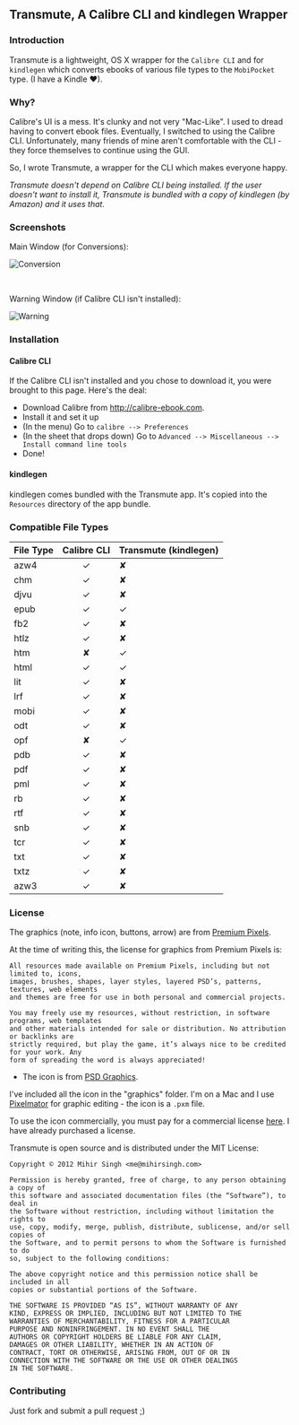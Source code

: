 ## Transmute, A Calibre CLI and kindlegen Wrapper

### Introduction
Transmute is a lightweight, OS X wrapper for the `Calibre CLI` and for `kindlegen` which converts ebooks of various file types to the `MobiPocket` type. (I have a Kindle ♥).

### Why?


Calibre's UI is a mess. It's clunky and not very "Mac-Like". I used to dread having to convert ebook files. Eventually, I switched to using the Calibre CLI. Unfortunately, many friends of mine aren't comfortable with the CLI - they force themselves to continue using the GUI.

So, I wrote Transmute, a wrapper for the CLI which makes everyone happy. 

_Transmute doesn't depend on Calibre CLI being installed. If the user doesn't want to install it, Transmute is bundled with a copy of kindlegen (by Amazon) and it uses that._

### Screenshots

Main Window (for Conversions):

![Conversion](http://i.imgur.com/YzKJO.png)

<br/>

Warning Window (if Calibre CLI isn't installed):

![Warning](http://i.imgur.com/IaL2X.png)

### Installation

#### Calibre CLI

If the Calibre CLI isn't installed and you chose to download it, you were brought to this page. Here's the deal:

* Download Calibre from <http://calibre-ebook.com>.
* Install it and set it up
* (In the menu) Go to `calibre --> Preferences`
* (In the sheet that drops down) Go to `Advanced --> Miscellaneous --> Install command line tools`
* Done!

#### kindlegen

kindlegen comes bundled with the Transmute app. It's copied into the `Resources` directory of the app bundle.

### Compatible File Types

|File Type|Calibre CLI|Transmute (kindlegen)|
|:--------|:---------:|:--------------------|
|azw4|✓|✘|
|chm|✓|✘|
|djvu|✓|✘|
|epub|✓|✓|
|fb2|✓|✘|
|htlz|✓|✘|
|htm|✘|✓|
|html|✓|✓|
|lit|✓|✘|
|lrf|✓|✘|
|mobi|✓|✘|
|odt|✓|✘|
|opf|✘|✓|
|pdb|✓|✘|
|pdf|✓|✘|
|pml|✓|✘|
|rb|✓|✘|
|rtf|✓|✘|
|snb|✓|✘|
|tcr|✓|✘|
|txt|✓|✘|
|txtz|✓|✘|
|azw3|✓|✘|

### License

The graphics (note, info icon, buttons, arrow) are from [Premium Pixels](http://premiumpixels.com).

At the time of writing this, the license for graphics from Premium Pixels is:

```
All resources made available on Premium Pixels, including but not limited to, icons, 
images, brushes, shapes, layer styles, layered PSD’s, patterns, textures, web elements
and themes are free for use in both personal and commercial projects.

You may freely use my resources, without restriction, in software programs, web templates 
and other materials intended for sale or distribution. No attribution or backlinks are 
strictly required, but play the game, it’s always nice to be credited for your work. Any 
form of spreading the word is always appreciated!
```

* The icon is from [PSD Graphics](http://www.psdgraphics.com/). 

I've included all the icon in the "graphics" folder. I'm on a Mac and I use [Pixelmator](http://pixelmator.com) for graphic editing - the icon is a `.pxm` file.

To use the icon commercially, you must pay for a commercial license [here](http://www.psdgraphics.com/commercial-use/). I have already purchased a license.

Transmute is open source and is distributed under the MIT License:

    Copyright © 2012 Mihir Singh <me@mihirsingh.com>

	Permission is hereby granted, free of charge, to any person obtaining a copy of 
	this software and associated documentation files (the “Software”), to deal in 
	the Software without restriction, including without limitation the rights to 
	use, copy, modify, merge, publish, distribute, sublicense, and/or sell copies of 
	the Software, and to permit persons to whom the Software is furnished to do 
	so, subject to the following conditions:

	The above copyright notice and this permission notice shall be included in all 
	copies or substantial portions of the Software.

	THE SOFTWARE IS PROVIDED “AS IS”, WITHOUT WARRANTY OF ANY 
	KIND, EXPRESS OR IMPLIED, INCLUDING BUT NOT LIMITED TO THE 
	WARRANTIES OF MERCHANTABILITY, FITNESS FOR A PARTICULAR 
	PURPOSE AND NONINFRINGEMENT. IN NO EVENT SHALL THE 
	AUTHORS OR COPYRIGHT HOLDERS BE LIABLE FOR ANY CLAIM, 
	DAMAGES OR OTHER LIABILITY, WHETHER IN AN ACTION OF 
	CONTRACT, TORT OR OTHERWISE, ARISING FROM, OUT OF OR IN 
	CONNECTION WITH THE SOFTWARE OR THE USE OR OTHER DEALINGS 
	IN THE SOFTWARE.
	
### Contributing
Just fork and submit a pull request ;)
